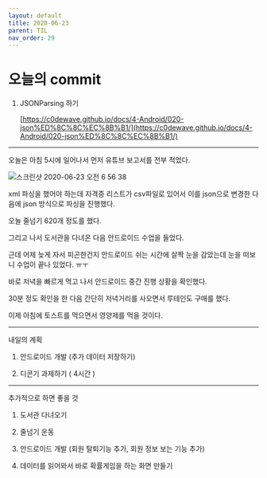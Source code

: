 ```yaml
---
layout: default
title: 2020-06-23
parent: TIL
nav_order: 29
---
```


# 오늘의 commit

1. JSONParsing 하기

    [https://c0dewave.github.io/docs/4-Android/020-json%ED%8C%8C%EC%8B%B1/](https://c0dewave.github.io/docs/4-Android/020-json%ED%8C%8C%EC%8B%B1/)

---

오늘은 아침 5시에 일어나서 먼저 유튜브 보고서를 전부 적었다.

 ![스크린샷 2020-06-23 오전 6 56 38](https://user-images.githubusercontent.com/16849874/85398003-808e9480-b58f-11ea-87c7-5a89925628fc.png)

xml 파싱을 했어야 하는데 자격증 리스트가 csv파일로 있어서 이를 json으로 변경한 다음에 json 방식으로 파싱을 진행했다.

오늘 줄넘기 620개 정도를 했다.

그리고 나서 도서관을 다녀온 다음 안드로이드 수업을 들었다.

근데 어제 늦게 자서 피곤한건지 안드로이드 쉬는 시간에 살짝 눈을 감았는데 눈을 떠보니 수업이 끝나 있었다. ㅠㅜ

바로 저녁을 빠르게 먹고 나서 안드로이드 중간 진행 상황을 확인했다.

30분 정도 확인을 한 다음 간단히 저녁거리를 사오면서 루테인도 구매를 했다.

이제 아침에 토스트를 먹으면서 영양제를 먹을 것이다.

---

내일의 계획

1. 안드로이드 개발 (추가 데이터 저장하기)

2. 디콘기 과제하기 ( 4시간 )

---

추가적으로 하면 좋을 것

1. 도서관 다녀오기

2. 줄넘기 운동

3. 안드로이드 개발 (회원 탈퇴기능 추가, 회원 정보 보는 기능 추가)

4. 데이터를 읽어와서 바로 확률게임을 하는 화면 만들기